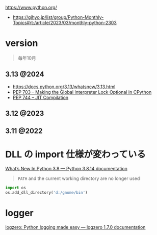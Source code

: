 https://www.python.org/

- https://gihyo.jp/list/group/Python-Monthly-Topics#rt:/article/2023/03/monthly-python-2303

# version

> 毎年10月

## 3.13 @2024

- https://docs.python.org/3.13/whatsnew/3.13.html
- [PEP 703 – Making the Global Interpreter Lock Optional in CPython](https://peps.python.org/pep-0703/)
- [PEP 744 – JIT Compilation](https://peps.python.org/pep-0744/)

## 3.12 @2023

## 3.11 @2022

# DLL の import 仕様が変わっている

[What’s New In Python 3.8 — Python 3.8.14 documentation](https://docs.python.org/3.8/whatsnew/3.8.html#changes-in-the-python-api)

> `PATH` and the current working directory are no longer used

```python
import os
os.add_dll_directory('d:/gnome/bin')
```

# logger

[logzero: Python logging made easy — logzero 1.7.0 documentation](https://logzero.readthedocs.io/en/latest/)

